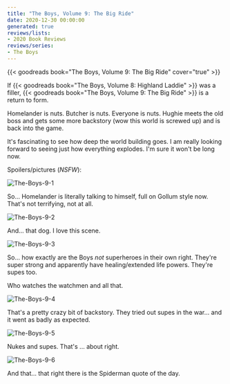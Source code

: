 ```yaml
---
title: "The Boys, Volume 9: The Big Ride"
date: 2020-12-30 00:00:00
generated: true
reviews/lists:
- 2020 Book Reviews
reviews/series:
- The Boys
---
```

{{< goodreads book="The Boys, Volume 9: The Big Ride" cover="true" >}}

If {{< goodreads book="The Boys, Volume 8: Highland Laddie" >}} was a filler, {{< goodreads book="The Boys, Volume 9: The Big Ride" >}} is a return to form.  

Homelander is nuts. Butcher is nuts. Everyone is nuts. Hughie meets the old boss and gets some more backstory (wow this world is screwed up) and is back into the game.  

<!--more-->

It's fascinating to see how deep the world building goes. I am really looking forward to seeing just how everything explodes. I'm sure it won't be long now.  

Spoilers/pictures (*NSFW*):  

![The-Boys-9-1](/embeds/books/attachments/the-boys-9-1.jpg)  

So... Homelander is literally talking to himself, full on Gollum style now. That's not terrifying, not at all.  

![The-Boys-9-2](/embeds/books/attachments/the-boys-9-2.jpg)  

And... that dog. I love this scene.  

![The-Boys-9-3](/embeds/books/attachments/the-boys-9-3.jpg)  

So... how exactly are the Boys *not* superheroes in their own right. They're super strong and apparently have healing/extended life powers. They're supes too.  

Who watches the watchmen and all that.  

![The-Boys-9-4](/embeds/books/attachments/the-boys-9-4.jpg)  

That's a pretty crazy bit of backstory. They tried out supes in the war... and it went as badly as expected.  

![The-Boys-9-5](/embeds/books/attachments/the-boys-9-5.jpg)  

Nukes and supes. That's ... about right.  

![The-Boys-9-6](/embeds/books/attachments/the-boys-9-6.jpg)  

And that... that right there is the Spiderman quote of the day.


